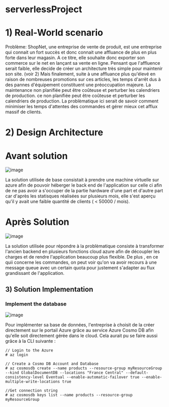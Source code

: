 # serverlessProject

# 1) Real-World scenario

Problème: 
ShopNet, une entreprise de vente de produit, est une entreprise qui connait un fort succès et donc connait une affluance de plus en plus forte dans leur magasin. A ce titre, elle souhaite donc exporter son commerce sur le net en lançant sa vente en ligne. Pensant que l'affluence serait faible, elle decide de créer un architecture très simple pour maintenir son site. (voir 2) 
Mais finalement, suite à une affluance plus qu'élevé en raison de nombreuses promotions sur ces articles, les temps d'arrêt dus à des pannes d'équipement constituent une préoccupation majeure. La maintenance non planifiée peut être coûteuse et perturber les calendriers de production.
ce non planifiée peut être coûteuse et perturber les calendriers de production. La problèmatique ici serait de savoir comment minimiser les temps d'attentes des commandes et gérer mieux cet afflux massif de clients.

# 2) Design Architecture

# Avant solution
![image](https://github.com/WinnMBG/serverlessProject/assets/77972619/d618814b-2a1a-4f0d-8401-4776e3602de6)

La solution utilisée de base consistait à prendre une machine virtuelle sur azure afin de pouvoir héberger le back end de l'application sur celle ci afin de ne pas avoir a s'occuper de la partie hardware d'une part et d'autre part car d'après les statisques réalisées sur plusieurs mois, elle s'est aperçu qu'il y avait une faible quantité de clients ( < 50000 / mois). 

# Après Solution
![image](https://github.com/WinnMBG/serverlessProject/assets/77972619/25248209-d544-4b7a-a4ff-f0ebac4c48f8)

La solution utilisée pour répondre à la problèmatique consiste à transformer l'ancien backend en plusieurs fonctions cloud azure afin de découpler les charges et de rendre l'application beaucoup plus flexible. De plus , en ce quii concerne les commandes, on peut voir qu'on va avoir recours à une message queue avec un certain quota pour justement s'adapter au flux grandissant de l'application.

## 3) Solution Implementation

### Implement the database

![image](https://github.com/WinnMBG/serverlessProject/assets/77972619/f576cb5e-3624-485b-8ff4-a5e2e649fa86)

Pour implémenter sa base de données, l'entreprise à choisit de la créer directement sur le portail Azure grâce au service Azure Cosmo DB afin qu'elle soit directement gérée dans le cloud. Cela aurait pu se faire aussi grâce à la CLI suivante :

```
// Login to the Azure 
# az login

// Create a Cosmo DB Account and Database
# az cosmosdb create --name products --resource-group myResourceGroup --kind GlobalDocumentDB --locations "France Central" --default-consistency-level Eventual --enable-automatic-failover true --enable-multiple-write-locations true

//Get connection string
# az cosmosdb keys list --name products --resource-group myResourceGroup
```

